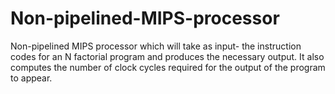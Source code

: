 # Non-pipelined-MIPS-processor

Non-pipelined MIPS processor which will take as input- the instruction
codes for an N factorial program and produces the necessary output. 
It also computes the number of clock cycles required for the output of the program to appear.

